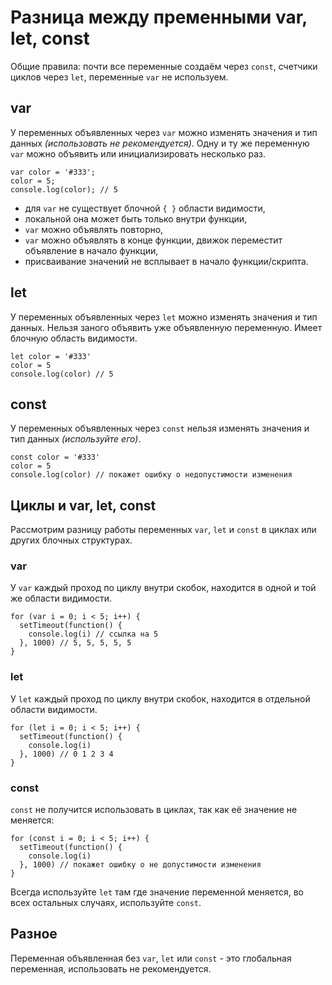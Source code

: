 # Разница между пременными var, let, const
Общие правила: почти все переменные создаём через `const`, счетчики циклов через `let`, переменные `var` не используем.

## var
У переменных объявленных через `var` можно изменять значения и тип данных *(использовать не рекомендуется)*. Одну и ту же переменную `var` можно объявить или инициализировать несколько раз.

    var color = '#333';
    color = 5;
    console.log(color); // 5

- для `var` не существует блочной `{ }` области видимости,
- локальной она может быть только внутри функции,
- `var` можно объявлять повторно,
- `var` можно объявлять в конце функции, движок переместит объявление в начало функции,
- присваивание значений не всплывает в начало функции/скрипта.

## let
У переменных объявленных через `let` можно изменять значения и тип данных. Нельзя заного объявить уже объявленную переменную. Имеет блочную область видимости.

    let color = '#333'
    color = 5
    console.log(color) // 5

## const
У переменных объявленных через `const` нельзя изменять значения и тип данных *(используйте его)*.

    const color = '#333'
    color = 5
    console.log(color) // покажет ошибку о недопустимости изменения

## Циклы и var, let, const
Рассмотрим разницу работы переменных `var`, `let` и `const` в циклах или других блочных структурах.

### var
У `var` каждый проход по циклу внутри скобок, находится в одной и той же области видимости.

    for (var i = 0; i < 5; i++) {
      setTimeout(function() {
        console.log(i) // ссылка на 5
      }, 1000) // 5, 5, 5, 5, 5
    }

### let
У `let` каждый проход по циклу внутри скобок, находится в отдельной области видимости.

    for (let i = 0; i < 5; i++) {
      setTimeout(function() {
        console.log(i)
      }, 1000) // 0 1 2 3 4
    }

### const
`const` не получится использовать в циклах, так как её значение не меняется:

    for (const i = 0; i < 5; i++) {
      setTimeout(function() {
        console.log(i)
      }, 1000) // покажет ошибку о не допустимости изменения
    }

Всегда используйте `let` там где значение переменной меняется, во всех остальных случаях, используйте `const`.

## Разное
Переменная объявленная без `var`, `let` или `const` - это глобальная переменная, использовать не рекомендуется.
